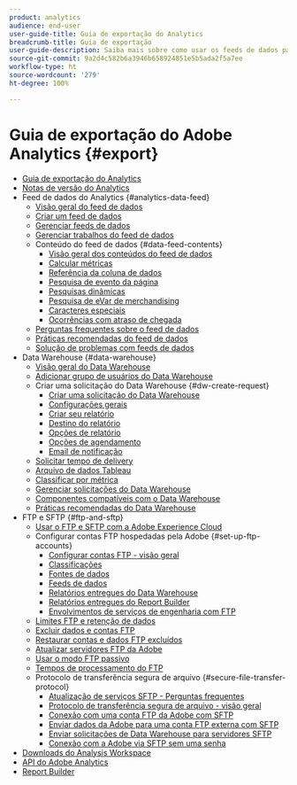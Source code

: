 ```yaml
---
product: analytics
audience: end-user
user-guide-title: Guia de exportação do Analytics
breadcrumb-title: Guia de exportação
user-guide-description: Saiba mais sobre como usar os feeds de dados para exportar dados brutos e o Data Warehouse para recuperar uma saída de dados em planilha. Saiba como usar o FTP e SFTP para transferir arquivos.
source-git-commit: 9a2d4c582b6a3946b658924851e5b5ada2f5a7ee
workflow-type: ht
source-wordcount: '279'
ht-degree: 100%

---
```



# Guia de exportação do Adobe Analytics {#export}

+ [Guia de exportação do Analytics](home.md)
+ [Notas de versão do Analytics](https://experienceleague.adobe.com/docs/analytics/release-notes/latest.html?lang=pt-BR)
+ Feed de dados do Analytics {#analytics-data-feed}
   + [Visão geral do feed de dados](analytics-data-feed/data-feed-overview.md)
   + [Criar um feed de dados](analytics-data-feed/create-feed.md)
   + [Gerenciar feeds de dados](analytics-data-feed/df-manage-feeds.md)
   + [Gerenciar trabalhos do feed de dados](analytics-data-feed/df-manage-jobs.md)
   + Conteúdo do feed de dados {#data-feed-contents}
      + [Visão geral dos conteúdos do feed de dados](analytics-data-feed/c-df-contents/datafeeds-contents.md)
      + [Calcular métricas](analytics-data-feed/c-df-contents/datafeeds-calculate.md)
      + [Referência da coluna de dados](analytics-data-feed/c-df-contents/datafeeds-reference.md)
      + [Pesquisa de evento da página](analytics-data-feed/c-df-contents/datafeeds-page-event.md)
      + [Pesquisas dinâmicas](analytics-data-feed/c-df-contents/dynamic-lookups.md)
      + [Pesquisa de eVar de merchandising](analytics-data-feed/c-df-contents/merchandising-evar-lookup.md)
      + [Caracteres especiais](analytics-data-feed/c-df-contents/datafeeds-spec-chars.md)
      + [Ocorrências com atraso de chegada](analytics-data-feed/c-df-contents/late-arriving-hits.md)
   + [Perguntas frequentes sobre o feed de dados](analytics-data-feed/df-faq.md)
   + [Práticas recomendadas do feed de dados](analytics-data-feed/data-feeds-best-practices.md)
   + [Solução de problemas com feeds de dados](analytics-data-feed/troubleshooting.md)
+ Data Warehouse {#data-warehouse}
   + [Visão geral do Data Warehouse](data-warehouse/data-warehouse.md)
   + [Adicionar grupo de usuários do Data Warehouse](data-warehouse/t-dw-group.md)
   + Criar uma solicitação do Data Warehouse {#dw-create-request}
      + [Criar uma solicitação do Data Warehouse](/help/export/data-warehouse/create-request/t-dw-create-request.md)
      + [Configurações gerais](/help/export/data-warehouse/create-request/dw-general-settings.md)
      + [Criar seu relatório](/help/export/data-warehouse/create-request/dw-request-build-report.md)
      + [Destino do relatório](/help/export/data-warehouse/create-request/dw-request-report-destinations.md)
      + [Opções de relatório](/help/export/data-warehouse/create-request/dw-request-report-options.md)
      + [Opções de agendamento](/help/export/data-warehouse/create-request/dw-request-scheduling.md)
      + [Email de notificação](/help/export/data-warehouse/create-request/dw-request-email.md)
   + [Solicitar tempo de delivery](data-warehouse/delivery-time.md)
   + [Arquivo de dados Tableau](data-warehouse/t-tableau.md)
   + [Classificar por métrica](data-warehouse/sorting-by-metric.md)
   + [Gerenciar solicitações do Data Warehouse](data-warehouse/data-warehouse-requests-manage.md)
   + [Componentes compatíveis com o Data Warehouse](data-warehouse/component-support.md)
   + [Práticas recomendadas do Data Warehouse](data-warehouse/data-warehouse-bp.md)
+ FTP e SFTP {#ftp-and-sftp}
   + [Usar o FTP e SFTP com a Adobe Experience Cloud](ftp-and-sftp/ftp-overview.md)
   + Configurar contas FTP hospedadas pela Adobe {#set-up-ftp-accounts}
      + [Configurar contas FTP - visão geral](ftp-and-sftp/c-set-up-ftp-accounts/ftp-accounts.md)
      + [Classificações](ftp-and-sftp/c-set-up-ftp-accounts/ftp-saint.md)
      + [Fontes de dados](ftp-and-sftp/c-set-up-ftp-accounts/ftp-datasources.md)
      + [Feeds de dados](ftp-and-sftp/c-set-up-ftp-accounts/ftp-datafeeds.md)
      + [Relatórios entregues do Data Warehouse](ftp-and-sftp/c-set-up-ftp-accounts/ftp-dw-reports.md)
      + [Relatórios entregues do Report Builder](ftp-and-sftp/c-set-up-ftp-accounts/ftp-arb-reports.md)
      + [Envolvimentos de serviços de engenharia com FTP](ftp-and-sftp/c-set-up-ftp-accounts/ftp-eng-services.md)
   + [Limites FTP e retenção de dados](ftp-and-sftp/ftp-limits.md)
   + [Excluir dados e contas FTP](ftp-and-sftp/ftp-delete.md)
   + [Restaurar contas e dados FTP excluídos](ftp-and-sftp/ftp-restore.md)
   + [Atualizar servidores FTP da Adobe](ftp-and-sftp/ftp-upgrade.md)
   + [Usar o modo FTP passivo](ftp-and-sftp/ftp-passive.md)
   + [Tempos de processamento do FTP](ftp-and-sftp/ftp-processing.md)
   + Protocolo de transferência segura de arquivo {#secure-file-transfer-protocol}
      + [Atualização de serviços SFTP - Perguntas frequentes](ftp-and-sftp/c-sftp/sftp-upgrade.md)
      + [Protocolo de transferência segura de arquivo - visão geral](ftp-and-sftp/c-sftp/ftp-sftp.md)
      + [Conexão com uma conta FTP da Adobe com SFTP](ftp-and-sftp/c-sftp/ftp-sftp-connect.md)
      + [Enviar dados da Adobe para uma conta FTP externa com SFTP](ftp-and-sftp/c-sftp/ftp-sftp-transfer.md)
      + [Enviar solicitações de Data Warehouse para servidores SFTP](ftp-and-sftp/c-sftp/ftp-sftp-dw.md)
      + [Conexão com a Adobe via SFTP sem uma senha](ftp-and-sftp/c-sftp/ftp-sftp-cert-auth.md)
+ [Downloads do Analysis Workspace](https://experienceleague.adobe.com/docs/analytics/analyze/analysis-workspace/curate-share/download-send.html?lang=pt-BR)
+ [API do Adobe Analytics](https://www.adobe.io/apis/experiencecloud/analytics/docs.html)
+ [Report Builder](https://experienceleague.adobe.com/pt-br/docs/analytics/analyze/report-builder/rb-overview)
